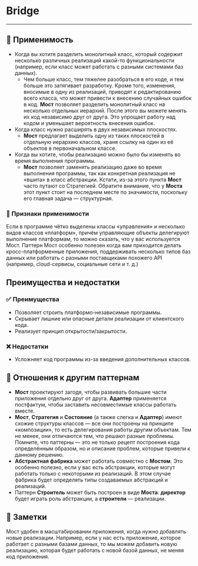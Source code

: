 # Bridge

___

## 🤔 Применимость

- Когда вы хотите разделить монолитный класс, который содержит несколько
различных реализаций какой-то функциональности (например, если класс может
работать с разными системами баз данных).
  - Чем больше класс, тем тяжелее разобраться в его коде, и тем больше это
затягивает разработку. Кроме того, изменения, вносимые в одну из реализаций,
приводят к редактированию всего класса, что может привести к внесению случайных
ошибок в код. **Мост** позволяет разделить монолитный класс на несколько
отдельных иерархий. После этого вы можете менять их код независимо друг от друга.
Это упрощает работу над кодом и уменьшает вероятность внесения ошибок.
- Когда класс нужно расширять в двух независимых плоскостях.
  - **Мост** предлагает выделить одну из таких плоскостей в отдельную иерархию
классов, храня ссылку на один из её объектов в первоначальном классе.
- Когда вы хотите, чтобы реализацию можно было бы изменять во время выполнения программы.
  - **Мост** позволяет заменять реализацию даже во время выполнения программы,
так как конкретная реализация не «вшита» в класс абстракции. Кстати, из-за этого
пункта **Мост** часто путают со Стратегией. Обратите внимание, что у **Моста**
этот пункт стоит на последнем месте по значимости, поскольку его главная задача —
структурная.

### 🎯 Признаки применимости

Если в программе чётко выделены классы «управления» и несколько видов классов
«платформ», причём управляющие объекты делегируют выполнение платформам,
то можно сказать, что у вас используется Мост. Паттерн Мост особенно полезен
когда вам приходится делать кросс-платформенные приложения, поддерживать
несколько типов баз данных или работать с разными поставщиками похожего API
(например, cloud-сервисы, социальные сети и т. д.)

## Преимущества и недостатки

### ✅ Преимущества

- Позволяет строить платформо-независимые программы.
- Скрывает лишние или опасные детали реализации от клиентского кода.
- Реализует принцип открытости/закрытости.

### ❌ Недостатки

- Усложняет код программы из-за введения дополнительных классов.

## 🔁 Отношения к другим паттернам

- **Мост** проектируют загодя, чтобы развивать большие части приложения отдельно
друг от друга. **Адаптер** применяется постфактум, чтобы заставить несовместимые
классы работать вместе.
- **Мост**, **Стратегия** и **Состояние** (а также слегка и **Адаптер**) имеют
схожие структуры классов — все они построены на принципе «композиции», то есть
делегирования работы другим объектам. Тем не менее, они отличаются тем, что
решают разные проблемы. Помните, что паттерны — это не только рецепт построения
кода определённым образом, но и описание проблем, которые привели к данному решению.
- **Абстрактная фабрика** может работать совместно с **Мостом**. Это особенно
полезно, если у вас есть абстракции, которые могут работать только с некоторыми
из реализаций. В этом случае фабрика будет определять типы создаваемых абстракций
и реализаций.
- Паттерн **Строитель** может быть построен в виде **Моста**: **директор** будет
играть роль абстракции, а **строители** — реализации.

## 📝 Заметки

Мост удобен в масштабировании приложения, когда нужно добавлять новые
реализации. Например, если у нас есть приложение, которое работает с разными
базами данных, то мы можем добавить новую реализацию, которая будет работать с
новой базой данных, не меняя код приложения.
